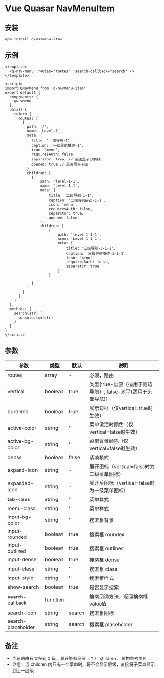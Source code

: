 # Vue Quasar NavMenuItem

## 安装

```shell
npm install q-navmenu-item
```

## 示例

```vue
<template>
  <q-nav-menu :routes="routes" :search-callback="search" />
</template>

<script>
import QNavMenu from 'q-navmenu-item'
export default {
  components: {
    QNavMenu
  },
  data() {
    return {
      routes: [
        {
          path: '/',
          name: 'Level-1',
          meta: {
            title: '一级导航-1',
            caption: '一级导航描述-1',
            icon: 'menu',
            requiresAuth: false,
            separator: true, // 是否显示分割线
            opened: true // 是否展开子级
          },
          children: [
            {
                path: 'level-1-1',
                name: 'Level-1-1',
                meta: {
                    title: '二级导航-1-1',
                    caption: '二级导航描述-1-1',
                    icon: 'menu',
                    requiresAuth: false,
                    separator: true,
                    opened: false
                },
                children: [
                    {
                        path: 'level-1-1-1',
                        name: 'Level-1-1-1',
                        meta: {
                            title: '三级导航-1-1-1',
                            caption: '三级导航描述-1-1-1',
                            icon: 'menu',
                            requiresAuth: false,
                            separator: true
                        }
                    }
                ]
            }
          ]
        }
      ]
    }
  },
  methods: {
    search(str) {
      console.log(str)
    }
  }
}
</script>
```

## 参数

| 参数                 | 类型     | 默认  | 说明                                       |
| -------------------- | -------- | ----- | ------------------------------------------ |
| routes               | array    | -     | 必须，路由                                 |
| vertical            | boolean   | true  | 类型[true-垂直（适用于侧边导航）, false-水平(适用于头部导航)] |
| bordered        | boolean  | true | 展示边框（仅vertical=true时生效） |
| active-color | string   | ''    | 菜单激活时颜色（仅vertical=false时生效） |
| active-bg-color | string | '' | 菜单背景颜色（仅vertical=false时生效） |
| dense | boolean | false | 紧凑模式 |
| expand-icon | string | - | 展开图标（vertical=false时为二级菜单图标） |
| expanded-icon | string | -      | 展开后图标（vertical=false时为一级菜单图标） |
| tab-class | string | '' | 菜单样式 |
| menu-class | string | '' | 菜单样式 |
| input-bg-color       | string   | '' | 搜索框背景                                 |
| input-rounded        | boolean  | true  | 搜索框 rounded                             |
| input-outlined       | boolean  | true  | 搜索框 outlined                            |
| input-dense          | boolean  | true  | 搜索框 dense                               |
| input-class | string   | ''    | 搜索框 class                 |
| input-style | string | '' | 搜索框样式 |
| show-search          | boolean  | true  | 是否显示搜索                               |
| search-callback      | function | -     | 搜索回调方法，返回搜索框value值            |
| search-icon | string | search | 搜索框图标 |
| search-placeholder | string | search | 搜索框 placeholder |

## 备注

* 当前路由只支持到 3 级，即只能有两层（个） children， 结构参考`示例`
* 注意：当 children 内只有一个菜单时，将不会显示层级，直接将子菜单显示到上一层级

